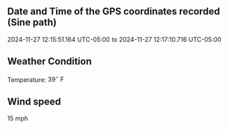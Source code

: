 ## Date and Time of the GPS coordinates recorded (Sine path)
2024-11-27 12:15:51.164 UTC-05:00 to 2024-11-27 12:17:10.716 UTC-05:00

## Weather Condition
Temperature: $39^\circ\ \text{F}$

## Wind speed
15 mph
